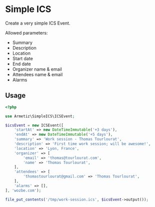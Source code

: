 # Simple ICS

Create a very simple ICS Event.  

Allowed parameters:
* Summary
* Description
* Location
* Start date
* End date
* Organizer name & email
* Attendees name & email
* Alarms

## Usage

```php
<?php

use Armetiz\SimpleICS\ICSEvent;

$icsEvent = new ICSEvent([
    'startAt' => new DateTimeImmutable('+3 days'),
    'endAt' => new DateTimeImmutable('+5 days'),
    'summary' => 'Work session - Thomas Tourlourat',
    'description' => 'First time work session; will be awesome!',
    'location' => 'Lyon, France',
    'organizer' => [
        'email' => 'thomas@tourlourat.com',
        'name' => 'Thomas Tourlourat',
    ],
    'attendees' => [
        'thomastourlourat@gmail.com' => 'Thomas Tourlourat',
    ],
    'alarms' => [],
], 'wozbe.com');

file_put_contents('/tmp/work-session.ics', $icsEvent->output());
```